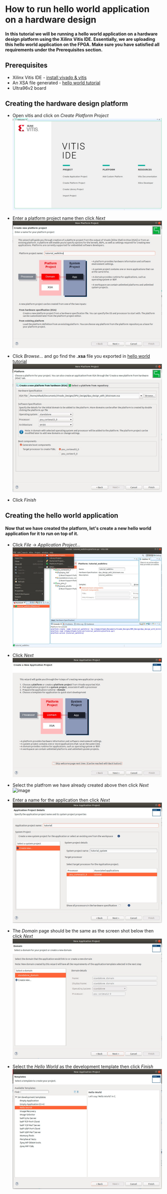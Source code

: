 

# How to run hello world application on a hardware design
#### In this tutorial we will be running a hello world application on a hardware design platform using the Xilinx Vitis IDE. Essentially, we are uploading this hello world application on the FPGA. Make sure you have satisfied all requirements under the Prerequisites section.

## Prerequisites
- Xilinx Vitis IDE - [install vivado & vitis](../install_vitis_and_vivado/install_vitis_and_vivado.md)
- An XSA file generated - [hello world tutorial](../hello_world_hw/hello_world_hw.m)
- Ultra96v2 board


## Creating the hardware design platform

* Open vitis and click on *Create Platform Project*
![image](vitis_firstpg.jpg)

* Enter a platform project name then click *Next*
![image](platform_prj_name.jpg)

* Click *Browse...* and go find the **.xsa** file you exported in [hello world tutorial](../hello_world_hw/hello_world_hw.m)
![image](xsa.jpg)

* Click *Finish*


## Creating the hello world application
#### Now that we have created the platform, let's create a new hello world application for it to run on top of it.

* Click *File* -> *Application Project...*
![image](new_app.jpg)

* Click *Next*
![image](2nd_app.jpg)

* Select the platfrom we have already created above then click *Next*
![image](platform_selected)

* Enter a name for the application then click *Next*
![image](app_name.jpg)

* The *Domain* page should be the same as the screen shot below then click *Next*
![image](domain.jpg)

* Select the *Hello World* as the development template then click *Finish*
![image](hw_template.jpg)


